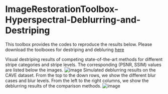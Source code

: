 # ImageRestorationToolbox-Hyperspectral-Deblurring-and-Destriping
This toolbox provides the codes to reproduce the results below. Please download the toolboxes for destriping and debluring [here](https://owuchangyuo.github.io/publications/GRSM)


Visual destriping results of competing state-of-the-art methods for different stripe categories and stripe levels. The corresponding (PSNR, SSIM) values are listed below the images.
![image](https://user-images.githubusercontent.com/86097255/123782541-bdddde80-d8d5-11eb-9b4a-b8eb6f74d90c.png)
Simulated deblurring results on the CAVE dataset. From the top to the down rows, we show the different blur cases and blur levels. From the left to the right columns, we show the deblurring results of the comparison methods.
![image](https://user-images.githubusercontent.com/86097255/123782768-f67db800-d8d5-11eb-8401-695be0994e17.png)

